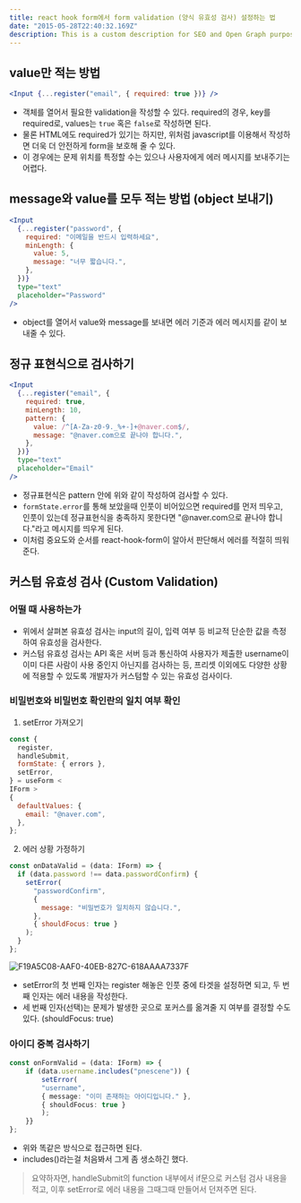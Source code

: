 ```yaml
---
title: react hook form에서 form validation (양식 유효성 검사) 설정하는 법
date: "2015-05-28T22:40:32.169Z"
description: This is a custom description for SEO and Open Graph purposes, rather than the default generated excerpt. Simply add a description field to the frontmatter.
---
```


## value만 적는 방법

```jsx
<Input {...register("email", { required: true })} />
```

- 객체를 열어서 필요한 validation을 작성할 수 있다. required의 경우, key를 required로, values는 `true` 혹은 `false`로 작성하면 된다.
- 물론 HTML에도 required가 있기는 하지만, 위처럼 javascript를 이용해서 작성하면 더욱 더 안전하게 form을 보호해 줄 수 있다.
- 이 경우에는 문제 위치를 특정할 수는 있으나 사용자에게 에러 메시지를 보내주기는 어렵다.

## message와 value를 모두 적는 방법 (object 보내기)

```jsx
<Input
  {...register("password", {
    required: "이메일을 반드시 입력하세요",
    minLength: {
      value: 5,
      message: "너무 짧습니다.",
    },
  })}
  type="text"
  placeholder="Password"
/>
```

- object를 열어서 value와 message를 보내면 에러 기준과 에러 메시지를 같이 보내줄 수 있다.

## 정규 표현식으로 검사하기

```jsx
<Input
  {...register("email", {
    required: true,
    minLength: 10,
    pattern: {
      value: /^[A-Za-z0-9._%+-]+@naver.com$/,
      message: "@naver.com으로 끝나야 합니다.",
    },
  })}
  type="text"
  placeholder="Email"
/>
```

- 정규표현식은 pattern 안에 위와 같이 작성하여 검사할 수 있다.
- `formState.error`를 통해 보았을때 인풋이 비어있으면 required를 먼저 띄우고, 인풋이 있는데 정규표현식을 충족하지 못한다면 "@naver.com으로 끝나야 합니다."라고 메시지를 띄우게 된다.
- 이처럼 중요도와 순서를 react-hook-form이 알아서 판단해서 에러를 적절히 띄워준다.

## 커스텀 유효성 검사 (Custom Validation)

### 어떨 때 사용하는가

- 위에서 살펴본 유효성 검사는 input의 길이, 입력 여부 등 비교적 단순한 값을 측정하여 유효성을 검사한다.
- 커스텀 유효성 검사는 API 혹은 서버 등과 통신하여 사용자가 제출한 username이 이미 다른 사람이 사용 중인지 아닌지를 검사하는 등, 프리셋 이외에도 다양한 상황에 적용할 수 있도록 개발자가 커스텀할 수 있는 유효성 검사이다.

### 비밀번호와 비밀번호 확인란의 일치 여부 확인

1. setError 가져오기

```jsx
const {
  register,
  handleSubmit,
  formState: { errors },
  setError,
} = useForm <
IForm >
{
  defaultValues: {
    email: "@naver.com",
  },
};
```

2. 에러 상황 가정하기

```jsx
const onDataValid = (data: IForm) => {
  if (data.password !== data.passwordConfirm) {
    setError(
      "passwordConfirm",
      {
        message: "비밀번호가 일치하지 않습니다.",
      },
      { shouldFocus: true }
    );
  }
};
```

![F19A5C08-AAF0-40EB-827C-618AAAA7337F](/var/folders/5s/6_p7s74d305crxm2n7srdnd00000gn/T/net.shinyfrog.bear/BearTemp.3aXq5Z/F19A5C08-AAF0-40EB-827C-618AAAA7337F.png)

- setError의 첫 번째 인자는 register 해놓은 인풋 중에 타겟을 설정하면 되고, 두 번째 인자는 에러 내용을 작성한다.
- 세 번째 인자(선택)는 문제가 발생한 곳으로 포커스를 옮겨줄 지 여부를 결정할 수도 있다. (shouldFocus: true)

### 아이디 중복 검사하기

```typescript
const onFormValid = (data: IForm) => {
	if (data.username.includes("pnescene")) {
		setError(
		"username",
		{ message: "이미 존재하는 아이디입니다." },
		{ shouldFocus: true }
		);
	}}
};
```

- 위와 똑같은 방식으로 접근하면 된다.
- includes()라는걸 처음봐서 그게 좀 생소하긴 했다.

> 요약하자면, handleSubmit의 function 내부에서 if문으로 커스텀 검사 내용을 적고, 이후 setError로 에러 내용을 그때그때 만들어서 던져주면 된다.
